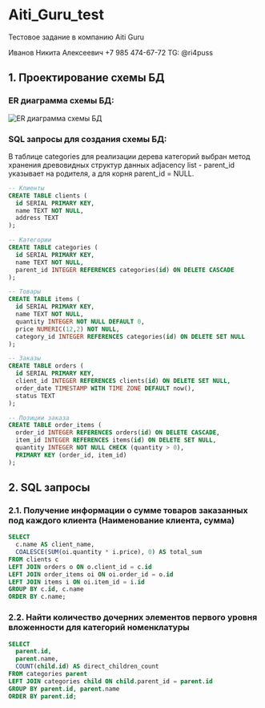 # Aiti_Guru_test
Тестовое задание в компанию Aiti Guru

Иванов Никита Алексеевич
+7 985 474-67-72
TG: @ri4puss

## 1. Проектирование схемы БД
### ER диаграмма схемы БД:
![ER диаграмма схемы БД](https://i.imgur.com/c7ttzeZ.png)

### SQL запросы для создания схемы БД:
В таблице categories для реализации дерева категорий выбран метод хранения древовидных структур данных adjacency list - parent_id указывает на родителя, а для корня parent_id = NULL.
```SQL
-- Клиенты
CREATE TABLE clients (
  id SERIAL PRIMARY KEY,
  name TEXT NOT NULL,
  address TEXT
);

-- Категории
CREATE TABLE categories (
  id SERIAL PRIMARY KEY,
  name TEXT NOT NULL,
  parent_id INTEGER REFERENCES categories(id) ON DELETE CASCADE
);

-- Товары
CREATE TABLE items (
  id SERIAL PRIMARY KEY,
  name TEXT NOT NULL,
  quantity INTEGER NOT NULL DEFAULT 0,
  price NUMERIC(12,2) NOT NULL,
  category_id INTEGER REFERENCES categories(id) ON DELETE SET NULL
);

-- Заказы
CREATE TABLE orders (
  id SERIAL PRIMARY KEY,
  client_id INTEGER REFERENCES clients(id) ON DELETE SET NULL,
  order_date TIMESTAMP WITH TIME ZONE DEFAULT now(),
  status TEXT
);

-- Позиции заказа
CREATE TABLE order_items (
  order_id INTEGER REFERENCES orders(id) ON DELETE CASCADE,
  item_id INTEGER REFERENCES items(id) ON DELETE SET NULL,
  quantity INTEGER NOT NULL CHECK (quantity > 0),
  PRIMARY KEY (order_id, item_id)
);
```

## 2. SQL запросы
### 2.1. Получение информации о сумме товаров заказанных под каждого клиента (Наименование клиента, сумма)
```SQL
SELECT
  c.name AS client_name,
  COALESCE(SUM(oi.quantity * i.price), 0) AS total_sum
FROM clients c
LEFT JOIN orders o ON o.client_id = c.id
LEFT JOIN order_items oi ON oi.order_id = o.id
LEFT JOIN items i ON oi.item_id = i.id
GROUP BY c.id, c.name
ORDER BY c.name;
```

### 2.2. Найти количество дочерних элементов первого уровня вложенности для категорий номенклатуры

```SQL
SELECT
  parent.id,
  parent.name,
  COUNT(child.id) AS direct_children_count
FROM categories parent
LEFT JOIN categories child ON child.parent_id = parent.id
GROUP BY parent.id, parent.name
ORDER BY parent.id;
```
